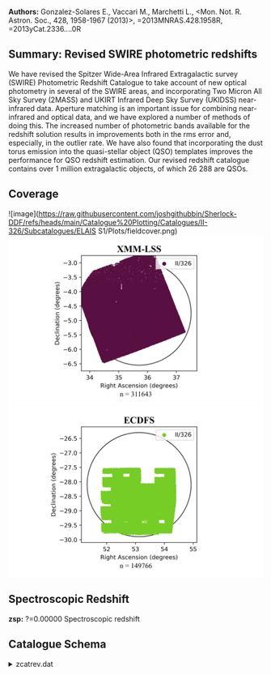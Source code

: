 **Authors:** Gonzalez-Solares E., Vaccari M., Marchetti L., <Mon. Not. R. Astron. Soc., 428, 1958-1967 (2013)>, =2013MNRAS.428.1958R, =2013yCat.2336....0R

## Summary: Revised SWIRE photometric redshifts 

We have revised the Spitzer Wide-Area Infrared Extragalactic survey (SWIRE) Photometric Redshift Catalogue to take account of new optical photometry in several of the SWIRE areas, and incorporating Two Micron All Sky Survey (2MASS) and UKIRT Infrared Deep Sky Survey (UKIDSS) near-infrared data. Aperture matching is an important issue for combining near-infrared and optical data, and we have explored a number of methods of doing this. The increased number of photometric bands available for the redshift solution results in improvements both in the rms error and, especially, in the outlier rate. We have also found that incorporating the dust torus emission into the quasi-stellar object (QSO) templates improves the performance for QSO redshift estimation. Our revised redshift catalogue contains over 1 million extragalactic objects, of which 26 288 are QSOs.
## Coverage
![image](https://raw.githubusercontent.com/joshgithubbin/Sherlock-DDF/refs/heads/main/Catalogue%20Plotting/Catalogues/II-326/Subcatalogues/ELAIS S1/Plots/fieldcover.png)
![image](https://raw.githubusercontent.com/joshgithubbin/Sherlock-DDF/refs/heads/main/Catalogue%20Plotting/Catalogues/II-326/Subcatalogues/XMM-LSS/Plots/fieldcover.png)
![image](https://raw.githubusercontent.com/joshgithubbin/Sherlock-DDF/refs/heads/main/Catalogue%20Plotting/Catalogues/II-326/Subcatalogues/ECDFS/Plots/fieldcover.png)
## Spectroscopic Redshift 
 
**zsp:** ?=0.00000 Spectroscopic redshift 
 

## Catalogue Schema

<details>
<summary>zcatrev.dat</summary>

| Bytes    | Format   | Units       | Label    | Explanations                                  |
|:---------|:---------|:------------|:---------|:----------------------------------------------|
| 1- 8     | I8       | ---         | IR       | [2/714568] Infrared identifier                |
| 10- 17   | I8       | ---         | Opt      | [0/13182599] Optical identifier               |
| 19- 29   | F11.6    | deg         | RAdeg    | Right ascension (J2000)                       |
| 31- 41   | F11.6    | deg         | DEdeg    | Declination (J2000)                           |
| 43- 52   | F10.2    | uJy         | S3.6     | ?=-99 Spitzer/IRAC flux density at 3.6um      |
| 54- 63   | F10.2    | uJy         | S4.5     | ?=-99 Spitzer/IRAC flux density at 4.5um      |
| 65- 74   | F10.2    | uJy         | S5.8     | ?=-99 Spitzer/IRAC flux density at 5.8um      |
| 76- 85   | F10.2    | uJy         | S8.0     | ?=-99 Spitzer/IRAC flux density at 8.0um      |
| 87- 96   | F10.2    | uJy         | S24      | ?=-99 Spitzer/MIPS flux density at 24um       |
| 98-107   | F10.2    | uJy         | S70      | ?=-99 Spitzer/MIPS flux density at 70um       |
| 109-118  | F10.2    | uJy         | S160     | ?=-99 Spitzer/MIPS flux density at 160um      |
| 120-129  | F10.2    | uJy         | e_S3.6   | []?=-99 rms uncertainty on S3.6               |
| 131-140  | F10.2    | uJy         | e_S4.5   | []?=-99 rms uncertainty on S4.5               |
| 142-151  | F10.2    | uJy         | e_S5.8   | []?=-99 rms uncertainty on S5.8               |
| 153-162  | F10.2    | uJy         | e_S8.0   | []?=-99 rms uncertainty on S8.0               |
| 164-173  | F10.2    | uJy         | e_S24    | ?=-99 rms uncertainty on S24                  |
| 175-184  | F10.2    | uJy         | e_S70    | ?=-99 rms uncertainty on S70                  |
| 186-195  | F10.2    | uJy         | e_S160   | ?=-99 rms uncertainty on S160                 |
| 197-204  | F8.2     | mag         | Umag     | ?=-99 SWIRE U magnitude (am1) (1)             |
| 206-213  | F8.2     | mag         | gmag     | ?=-99 SWIRE g magnitude (am2) (1)             |
| 215-222  | F8.2     | mag         | rmag     | ?=-99 SWIRE r magnitude (am3) (1)             |
| 224-231  | F8.2     | mag         | imag     | ?=-99 SWIRE i magnitude (am4) (1)             |
| 233-240  | F8.2     | mag         | Zmag     | ?=-99 SWIRE Z magnitude (am5) (1)             |
| 242-249  | F8.2     | mag         | e_Umag   | ?=-99 rms uncertainty on Umag                 |
| 251-258  | F8.2     | mag         | e_gmag   | ?=-99 rms uncertainty on gmag                 |
| 260-267  | F8.2     | mag         | e_rmag   | ?=-99 rms uncertainty on rmag                 |
| 269-276  | F8.2     | mag         | e_imag   | ?=-99 rms uncertainty on imag                 |
| 278-285  | F8.2     | mag         | e_Zmag   | ?=-99 rms uncertainty on Zmag                 |
| 287-294  | F8.2     | mag         | umag2    | ?=-99 u magnitude (am21) (1)                  |
| 296-303  | F8.2     | mag         | gmag2    | ?=-99 g magnitude (am22) (1)                  |
| 305-312  | F8.2     | mag         | rmag2    | ?=-99 r magnitude (am23) (1)                  |
| 314-321  | F8.2     | mag         | imag2    | ?=-99 i magnitude (am25) (1)                  |
| 323-330  | F8.2     | mag         | zmag2    | ?=-99 z magnitude (am26) (1)                  |
| 332-339  | F8.2     | mag         | e_umag2  | ?=-99 rms uncertainty on umag2                |
| 341-348  | F8.2     | mag         | e_gmag2  | ?=-99 rms uncertainty on gmag2                |
| 350-357  | F8.2     | mag         | e_rmag2  | ?=-99 rms uncertainty on rmag2                |
| 359-366  | F8.2     | mag         | e_imag2  | ?=-99 rms uncertainty on imag2                |
| 368-375  | F8.2     | mag         | e_zmag2  | ?=-99 rms uncertainty on zmag2                |
| 377-384  | F8.2     | mag         | Jmag     | ?=-99 J magnitude (am6) (1)                   |
| 386-393  | F8.2     | mag         | Hmag     | ?=-99 H magnitude (am7) (1)                   |
| 395-402  | F8.2     | mag         | Kmag     | ?=-99 K magnitude (am8) (1)                   |
| 404-411  | F8.2     | mag         | e_Jmag   | ?=-99 rms uncertainty on Jmag                 |
| 413-420  | F8.2     | mag         | e_Hmag   | ?=-99 rms uncertainty on Hmag                 |
| 422-429  | F8.2     | mag         | e_Kmag   | ?=-99 rms uncertainty on Kmag                 |
| 433-434  | I2       | ---         | mst      | [-5/5] Stellar flag (-1=star, 1=galaxy,       |
| 436-443  | F8.3     | mag         | dmag     | ? Aperture correction in magnitudes,          |
| 445-452  | F8.3     | mag         | dmag1    | Other aperture correction in magnitudes       |
| 454-456  | I3       | ---         | J1       | [1/36] Optical template type (1-11 galaxies,  |
| 13-30    | QSOs)    | for         | A_V_=0   | solution (2)                                  |
| 458-464  | F7.3     | ---         | alz      | [0/0.85] log(1+zph) for A_V_=0 solution       |
| 466-475  | F10.3    | ---         | err0     | Reduced chi^2^ for A_V_=0 solution            |
| 477-479  | I3       | ---         | J2       | [1/36] Optical template type (1-11 galaxies,  |
| 13-15    | QSOs)    | for         | free     | A_V_ solution (2)                             |
| 481-487  | F7.3     | ---         | alz2     | [0/0.85] log(1+zph) for free A_V_ solution    |
| 489-494  | F6.2     | mag         | AV1      | Absorption in V band                          |
| 496-505  | F10.3    | ---         | err1     | Reduced chi^2^ for free A_V_ solution         |
| 507-509  | I3       | ---         | N91      | [1/17] Total number of photometric bands      |
| 511-513  | I3       | ---         | Nopt     | [-9/10] Number of optical bands in solution   |
| 515-522  | F8.2     | mag         | BMAG     | ?=0.00 M_B_ (corrected for extinction) for    |
| 524-531  | F8.2     | [Lsun]      | logLB    | B-band luminosity                             |
| 533-542  | F10.5    | ---         | zsp      | ?=0.00000 Spectroscopic redshift              |
| 544-547  | I4       | ---         | q_zsp    | [0/219] Redshift class (VVDS) (3)             |
| 549-552  | I4       | ---         | r_zsp    | [-9/40] Reference for zsp (3)                 |
| 554-556  | I3       | ---         | NIR      | [0/6] Number of bands with infrared excess    |
| 558-563  | F6.2     | ---         | alp1     | [0/1]? Relative amplitude of cirrus component |
| 565-570  | F6.2     | ---         | alp2     | [0/1]? Relative amplitude of M82 starburst    |
| 572-577  | F6.2     | ---         | alp3     | [0/1]? Relative amplitude of AGN dust torus   |
| 579-584  | F6.2     | ---         | alp4     | [0/1]? Relative amplitude of A220 starburst   |
| 586-595  | F10.3    | ---         | errIR    | Reduced chi_{nu}_^2^ of infrared template fit |
| 597-604  | F8.2     | [Lsun]      | logL1    | ?=0.00 Cirrus component luminosity (1-1000um) |
| 606-613  | F8.2     | [Lsun]      | logL2    | ?=0.00 M82 starburst component luminosity     |
| 615-622  | F8.2     | [Lsun]      | logL3    | ?=0.00 AGN dust torus component luminosity    |
| 624-631  | F8.2     | [Lsun]      | logL4    | ?=0.00 A220 component luminosity,             |
| 633-640  | F8.2     | [Lsun]      | logLIR   | ?=0.00 Infrared luminosity,                   |
| 642-644  | I3       | ---         | IRt      | [1/6] IR template type (4)                    |
| 646-650  | F5.2     | [mJy]       | logS70   | ?=0.00 Predicted flux density at 70um         |
| 652-657  | F6.2     | [mJy]       | logS160  | ?=0.00 Predicted flux density at 160um        |
| 659-664  | F6.2     | [mJy]       | logS350  | ?=0.00 Predicted flux density at 350um        |
| 666-671  | F6.2     | [mJy]       | logS450  | ?=0.00 Predicted flux density at 450um        |
| 673-678  | F6.2     | [mJy]       | logS850  | ?=0.00 Predicted flux density at 850um        |
| 680-685  | F6.2     | [mJy]       | logS1250 | ?=0.00 Predicted flux density at 1250um       |
| 687-692  | F6.2     | [Lsun]      | logL3.6  | Luminosity at 3.6um                           |
| 694-699  | F6.2     | [Msun]      | logM*    | Stellar mass                                  |
| 701-706  | F6.2     | [Msun/yr]   | logSFR   | ?=-9.99 Star formation rate                   |
| 708-713  | F6.2     | [Msun]      | logMdust | ?=0.00 Dust mass                              |
| 715-1479 | 85F9.2   | ---         | chi2A    | ?=-99.00 Array of reduced {chi}_{nu}_^2^ as   |
| 01       | in       | log(1+zph), | from     | 0.01 to 0.85                                  |
</details>
